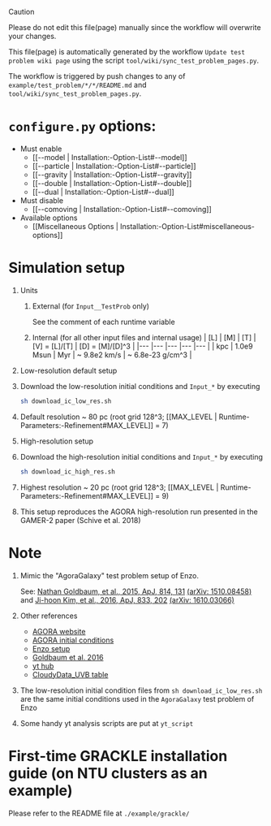 > [!CAUTION]
> Please do not edit this file(page) manually since the workflow will overwrite your changes.
>
> This file(page) is automatically generated by the workflow `Update test problem wiki page` using the script `tool/wiki/sync_test_problem_pages.py`.
>
> The workflow is triggered by push changes to any of `example/test_problem/*/*/README.md` and `tool/wiki/sync_test_problem_pages.py`.


# `configure.py` options:
- Must enable
   - [[--model | Installation:-Option-List#--model]]
   - [[--particle | Installation:-Option-List#--particle]]
   - [[--gravity | Installation:-Option-List#--gravity]]
   - [[--double | Installation:-Option-List#--double]]
   - [[--dual | Installation:-Option-List#--dual]]
- Must disable
   - [[--comoving | Installation:-Option-List#--comoving]]
- Available options
   - [[Miscellaneous Options | Installation:-Option-List#miscellaneous-options]]


# Simulation setup
1. Units

   1. External (for `Input__TestProb` only)

      See the comment of each runtime variable

   2. Internal (for all other input files and internal usage)
      | [L] | [M]        | [T] | [V] = [L]/[T] | [D] = [M]/[D]^3  |
      |---  |---         |---  |---            |---               |
      | kpc | 1.0e9 Msun | Myr | ~ 9.8e2 km/s  | ~ 6.8e-23 g/cm^3 |

2.  Low-resolution default setup

   1. Download the low-resolution initial conditions and `Input_*` by executing
      ```bash
      sh download_ic_low_res.sh
      ```

   2. Default resolution ~ 80 pc (root grid 128^3; [[MAX_LEVEL | Runtime-Parameters:-Refinement#MAX_LEVEL]] = 7)

3.  High-resolution setup

   1. Download the high-resolution initial conditions and `Input_*` by executing
      ```bash
      sh download_ic_high_res.sh
      ```

   2. Highest resolution ~ 20 pc (root grid 128^3; [[MAX_LEVEL | Runtime-Parameters:-Refinement#MAX_LEVEL]] = 9)

   3. This setup reproduces the AGORA high-resolution run presented in the GAMER-2 paper (Schive et al. 2018)


# Note
1. Mimic the "AgoraGalaxy" test problem setup of Enzo.

   See: [Nathan Goldbaum, et al., 2015, ApJ, 814, 131](https://dx.doi.org/10.1088/0004-637X/814/2/131) [(arXiv: 1510.08458)](https://arxiv.org/abs/1510.08458) and
   [Ji-hoon Kim, et al., 2016, ApJ, 833, 202](https://dx.doi.org/10.3847/1538-4357/833/2/202) [(arXiv: 1610.03066)](https://dx.doi.org/10.3847/1538-4357/833/2/202)
2. Other references
   - [AGORA website](https://sites.google.com/site/santacruzcomparisonproject/)
   - [AGORA initial conditions](https://goo.gl/8JzbIJ)
   - [Enzo setup](https://bitbucket.org/enzo/enzo-dev/src/19f4a44e06f1c386573dc77b3608ba66b64d93bc/run/Hydro/Hydro-3D/AgoraGalaxy/?at=week-of-code)
   - [Goldbaum et al. 2016](https://arxiv.org/abs/1605.00646)
   - [yt hub](https://girder.hub.yt/#collection/5736481ddd9119000164acf1)
   - [CloudyData_UVB table](https://github.com/grackle-project/grackle_data_files/tree/main/input)
3. The low-resolution initial condition files from `sh download_ic_low_res.sh` are the same initial conditions used
   in the `AgoraGalaxy` test problem of Enzo
4. Some handy yt analysis scripts are put at `yt_script`


# First-time GRACKLE installation guide (on NTU clusters as an example)

Please refer to the README file at `./example/grackle/`
